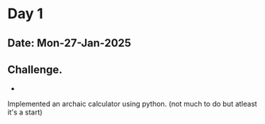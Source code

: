 # Day 1

## Date: Mon-27-Jan-2025

## Challenge.
-
Implemented an archaic calculator using python. (not much to do but atleast it's a start) 
